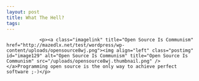 ```yaml
---
layout: post
title: What The Hell?
tags:
---
```



                <p><a class="imagelink" title="Open Source Is Communism" href="http://mazedlx.net/test/wordpress/wp-content/uploads/opensource8wj.png"><img align="left" class="postimg" id="image129" alt="Open Source Is Communism" title="Open Source Is Communism" src="/uploads/opensource8wj.thumbnail.png" /></a>Programming open source is the only way to achieve perfect software ;-)</p>
